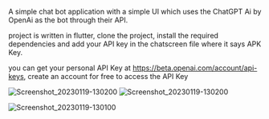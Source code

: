 A simple chat bot application with a simple UI which uses the ChatGPT Ai by OpenAi as the bot through their API.


project is written in flutter, clone the project, install the required dependencies and add your API key in the chatscreen file where it says APK Key.


you can get your personal API Key at https://beta.openai.com/account/api-keys, create an account for free to access the API Key

![Screenshot_20230119-130200](https://user-images.githubusercontent.com/79569415/213547151-bfc9a057-c8de-4dd1-ac81-2ba0a8db5748.png)  ![Screenshot_20230119-130200](https://user-images.githubusercontent.com/79569415/213547784-7e93d5fb-9f77-425e-9e65-e66030dc7456.png)


![Screenshot_20230119-130100](https://user-images.githubusercontent.com/79569415/213547863-7d616518-f318-476b-a0dd-2151fc656e53.png)
